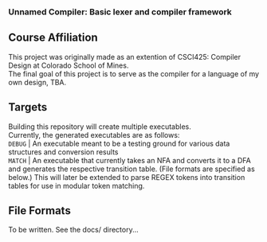 ### Unnamed Compiler: Basic lexer and compiler framework  
## Course Affiliation  
This project was originally made as an extention of CSCI425: Compiler Design at Colorado School of Mines.  
The final goal of this project is to serve as the compiler for a language of my own design, TBA.  

## Targets  
Building this repository will create multiple executables.  
Currently, the generated executables are as follows:  
`DEBUG` | An executable meant to be a testing ground for various data structures and conversion results  
`MATCH` | An executable that currently takes an NFA and converts it to a DFA and generates the respective transition table. (File formats are specified as below.) This will later be extended to parse REGEX tokens into transition tables for use in modular token matching.  

## File Formats  
To be written. See the docs/ directory...  
